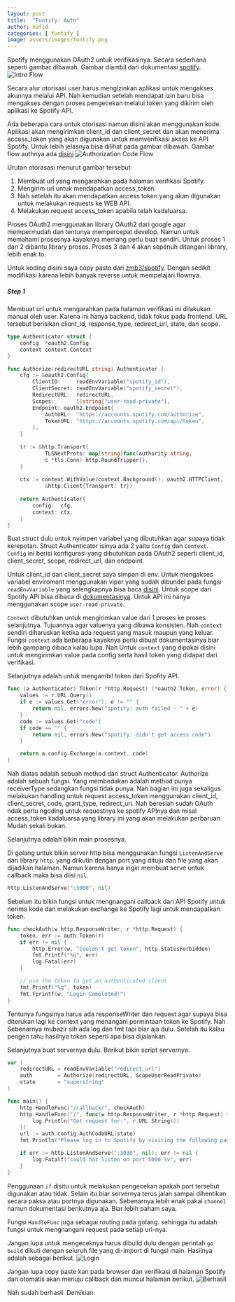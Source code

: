 ```yaml
---
layout: post
title:  "Funtify: Auth"
author: hafid
categories: [ funtify ]
image: assets/images/funtify.png
---
```



Spotify menggunakan OAuth2 untuk verifikasinya. Secara sederhana seperti gambar dibawah. Gambar diambil dari dokumentasi [spotify][1]. 
![Intro Flow]({{site.url}}/assets/images/auth_spotify_intro.png)

Secara alur otorisasi user harus mengizinkan aplikasi untuk mengakses akunnya melalui API. Nah kemudian setelah mendapat izin baru bisa mengakses dengan proses pengecekan melalui token yang dikirim oleh aplikasi ke Spotify API. 

Ada beberapa cara untuk otorisasi namun disini akan menggunakan kode. Aplikasi akan mengirimkan client_id dan client_secret dan akan menerima access_token yang akan digunakan untuk memverifikasi akses ke API Spotify. Untuk lebih jelasnya bisa dilihat pada gambar dibawah. Gambar flow authnya ada [disini][1]
![Authorization Code Flow](https://developer.spotify.com/assets/AuthG_AuthoriztionCode.png)

Urutan otorasasi menurut gambar tersebut:
1. Membuat url yang mengarahkan pada halaman verifikasi Spotify. 
2. Mengirim url untuk mendapatkan access_token. 
3. Nah setelah itu akan mendapatkan access token yang akan digunakan untuk melakukan requests ke WEB API.
4. Melakukan request access_token apabila telah kadaluarsa.

Proses OAuth2 menggunakan library OAuth2 dari google agar mempermudah dan tentunya mempercepat develop. Namun untuk memahami prosesnya kayaknya memang perlu buat sendiri. Untuk proses 1 dan 2 dibantu library proses. Proses 3 dan 4 akan sepenuh ditangani library, lebih enak to. 

Untuk koding disini saya copy paste dari  [zmb3/spotify][2]. Dengan sedikit modifikasi karena lebih banyak reverse untuk mempelajari flownya. 

##### Step 1
Membuat url untuk mengarahkan pada halaman verifikasi ini dilakukan manual oleh user. Karena ini hanya backend, tidak fokus pada frontend. URL tersebut berisikan client_id, response_type, redirect_url, state, dan scope.
```go
type Authenticator struct {
	config  *oauth2.Config
	context context.Context
}

func Authorize(redirectURL string) Authenticator {
	cfg := &oauth2.Config{
		ClientID:     readEnvVariable("spotify_id"),
		ClientSecret: readEnvVariable("spotify_secret"),
		RedirectURL:  redirectURL,
		Scopes:       []string{"user-read-private"},
		Endpoint: oauth2.Endpoint{
			AuthURL:  "https://accounts.spotify.com/authorize",
			TokenURL: "https://accounts.spotify.com/api/token",
		},
	}
    
	tr := &http.Transport{
            TLSNextProto: map[string]func(authority string,
            c *tls.Conn) http.RoundTripper{},
    }
    
    ctx := context.WithValue(context.Background(), oauth2.HTTPClient, 
            &http.Client{Transport: tr})
            
	return Authenticator{
		config:  cfg,
		context: ctx,
	}
}
```
Buat struct dulu untuk nyimpen variabel yang dibutuhkan agar supaya tidak kerepotan. Struct Authenticator isinya ada 2 yaitu `Config` dan `Context`. `Config` ini berisi konfigurasi yang dibutuhkan pada OAuth2 seperti client_id, client_secret, scope, redirect_url, dan endpoint. 

Untuk client_id dan client_secret saya simpan di env. Untuk mengakses variabel enviroment menggunakan viper yang sudah dibundel pada fungsi `readEnvVariable` yang selengkapnya bisa baca [disini][3]. Untuk scope dari Spotify API bisa dibaca di [dokumentasinya][4]. Untuk API ini hanya menggunakan scope `user-read-private`. 

`Context` dibutuhkan untuk mengirimkan value dari 1 proses ke proses selanjutnya. Tujuannya agar valuenya yang dibawa konsisten. Nah `context` sendiri diharuskan ketika ada request yang masuk maupun yang keluar. Fungsi `context` ada beberapa kayaknya perlu dibuat dokumentasinya biar lebih gampang dibaca kalau lupa. Nah Untuk `context` yang dipakai disini untuk mengirimkan value pada config serta hasil token yang didapat dari verifikasi.

Selanjutnya adalah untuk mengambil token dari Spofity API. 
```go
func (a Authenticator) Token(r *http.Request) (*oauth2.Token, error) {
	values := r.URL.Query()
	if e := values.Get("error"); e != "" {
		return nil, errors.New("spotify: auth failed - " + e)
	}
	code := values.Get("code")
	if code == "" {
		return nil, errors.New("spotify: didn't get access code")
	}

	return a.config.Exchange(a.context, code)
}
```
Nah diatas adalah sebuah method dari struct Authenticator. Authorize adalah sebuah fungsi. Yang membedakan adalah method punya receiverType sedangkan fungsi tidak punya. Nah bagian ini juga sekaligus melakukan handling untuk request access_token menggunakan client_id, client_secret, code, grant_type, redirect_uri. Nah bereslah sudah OAuth ndak perlu ngoding untuk requestnya ke spotify APInya dan misal access_token kadaluarsa yang library ini yang akan melakukan perbaruan. Mudah sekali bukan. 

Selanjutnya adalah bikin main prosesnya.

Di golang untuk bikin server http bisa menggunakan fungsi `ListenAndServe` dari library `http`. yang diikutin dengan port yang dituju dan file yang akan dijadikan halaman. Namun karena hanya ingin membuat serve untuk callback maka bisa diisi `nil`.
```go
http.ListenAndServe(":3000", nil)
```

Sebelum itu bikin fungsi untuk mengnangani callback dari API Spotify untuk nerima kode dan melakukan exchange ke Spotify lagi untuk mendapatkan token.
```go
func checkAuth(w http.ResponseWriter, r *http.Request) {
	token, err := auth.Token(r)
	if err != nil {
		http.Error(w, "Couldn't get token", http.StatusForbidden)
		fmt.Printf("%q", err)
		log.Fatal(err)
	}

	// use the token to get an authenticated client
	fmt.Printf("%q", token)
	fmt.Fprintf(w, "Login Completed!")
}
```
Tentunya fungsinya harus ada responseWriter dan request agar supaya bisa diterukan lagi ke context yang menangani permintaan token ke Spotify. Nah Sebenarnya mubazir sih ada log dan fmt tapi biar aja dulu. Setelah itu kalau pengen tahu hasilnya token seperti apa bisa dijalankan. 

Selanjutnya buat servernya dulu. Berikut bikin script servernya.
```go
var (
	redirectURL = readEnvVariable("redirect_url")
	auth        = Authorize(redirectURL, ScopeUserReadPrivate)
	state       = "superstring"
)

func main() {
	http.HandleFunc("/callback/", checkAuth)
	http.HandleFunc("/", func(w http.ResponseWriter, r *http.Request) {
		log.Println("Got request for:", r.URL.String())
	})
	url := auth.config.AuthCodeURL(state)
	fmt.Println("Please log in to Spotify by visiting the following page in your browser:", url)

	if err := http.ListenAndServe(":3030", nil); err != nil {
		log.Fatalf("could not listen on port 5000 %v", err)
	}
}
```
Penggunaan `if` disitu untuk melakukan pengecekan apakah port tersebut digunakan atau tidak. Selain itu biar servernya terus jalan sampai dihentikan secara paksa atau portnya digunakan. Sebenarnya lebih enak pakai `channel` namun dokumentasi berikutnya aja. Biar lebih paham saya. 

Fungsi `HandleFunc` juga sebagai routing pada golang. sehingga itu adalah fungsi untuk mengnangani request pada setiap url-nya. 

Jangan lupa untuk mengeceknya harus dibuild dulu dengan perintah `go build` dikuti dengan seluruh file yang di-import di fungsi main. Hasilnya adalah sebagai berikut. 
![Login]({{site.url}}/assets/images/hasil_login.png)

Jangan lupa copy paste kan pada browser dan verifikasi di halaman Spotify dan otomatis akan menuju callback dan muncul halaman berikut.
![Berhasil]({{site.url}}/assets/images/berhasil_login.png)

Nah sudah berhasil. Demikian. 

[1]: https://developer.spotify.com/documentation/general/guides/authorization-guide/#authorization-code-flow
[2]: https://github.com/zmb3/spotify/
[3]: {{site.url}}/funtify-read-config/
[4]: https://developer.spotify.com/documentation/general/guides/scopes/